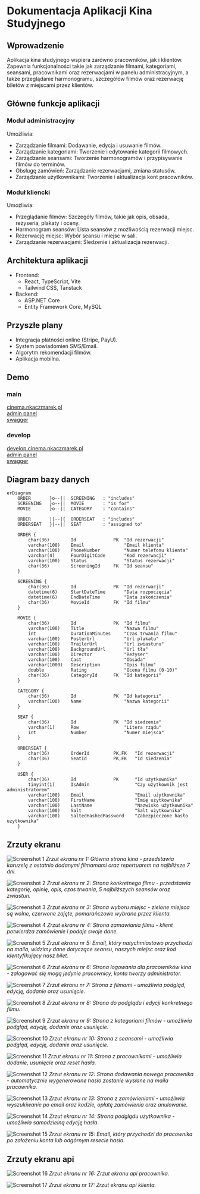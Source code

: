 # Dokumentacja Aplikacji Kina Studyjnego

## Wprowadzenie
Aplikacja kina studyjnego wspiera zarówno pracowników, jak i klientów. Zapewnia funkcjonalności takie jak zarządzanie filmami, kategoriami, seansami, pracownikami oraz rezerwacjami w panelu administracyjnym, a także przeglądanie harmonogramu, szczegółów filmów oraz rezerwację biletów z miejscami przez klientów.

## Główne funkcje aplikacji

### Moduł administracyjny
Umożliwia:

- Zarządzanie filmami: Dodawanie, edycja i usuwanie filmów.
- Zarządzanie kategoriami: Tworzenie i edytowanie kategorii filmowych.
- Zarządzanie seansami: Tworzenie harmonogramów i przypisywanie filmów do terminów.
- Obsługę zamówień: Zarządzanie rezerwacjami, zmiana statusów.
- Zarządzanie użytkownikami: Tworzenie i aktualizacja kont pracowników.

### Moduł kliencki
Umożliwia:

- Przeglądanie filmów: Szczegóły filmów, takie jak opis, obsada, reżyseria, plakaty i oceny.
- Harmonogram seansów: Lista seansów z możliwością rezerwacji miejsc.
- Rezerwację miejsc: Wybór seansu i miejsc w sali.
- Zarządzanie rezerwacjami: Śledzenie i aktualizacja rezerwacji.

## Architektura aplikacji
- Frontend:
    - React, TypeScript, Vite
    - Tailwind CSS, Tanstack 
- Backend:
    - ASP.NET Core
    - Entity Framework Core, MySQL

## Przyszłe plany
- Integracja płatności online (Stripe, PayU).
- System powiadomień SMS/Email.
- Algorytm rekomendacji filmów.
- Aplikacja mobilna.

## Demo

### main
[cinema.nkaczmarek.pl](https://cinema.nkaczmarek.pl)\
[admin panel](https://cinema.nkaczmarek.pl/admin)\
[swagger](https://cinema.nkaczmarek.pl/swagger)

### develop
[develop.cinema.nkaczmarek.pl](https://develop.cinema.nkaczmarek.pl)\
[admin panel](https://develop.cinema.nkaczmarek.pl/admin)\
[swagger](https://develop.cinema.nkaczmarek.pl/swagger)

## Diagram bazy danych

```mermaid
erDiagram
    ORDER       }o--||  SCREENING   : "includes"
    SCREENING   }o--||  MOVIE       : "is for"
    MOVIE       }o--||  CATEGORY    : "contains"
    
    ORDER       ||--|{  ORDERSEAT   : "includes"
    ORDERSEAT   }|--||  SEAT        : "assigned to"

    ORDER {
        char(36)        Id              PK  "Id rezerwacji"
        varchar(100)    Email               "Email klienta"
        varchar(100)    PhoneNumber         "Numer telefonu klienta"
        varchar(4)      FourDigitCode       "Kod rezerwacji"
        varchar(100)    Status              "Status rezerwacji"
        char(36)        ScreeningId     FK  "Id seansu"
    }

    SCREENING {
        char(36)        Id              PK  "Id rezerwacji"
        datetime(6)     StartDateTime       "Data rozpoczęcia"
        datetime(6)     EndDateTime         "Data zakończenia"
        char(36)        MovieId         FK  "Id filmu"
    }
    
    MOVIE {
        char(36)        Id              PK  "Id filmu"
        varchar(100)    Title               "Nazwa filmu"
        int             DurationMinutes     "Czas trwania filmu"
        varchar(100)    PosterUrl           "Url plakatu"
        varchar(100)    TrailerUrl          "Url zwiastunu"
        varchar(100)    BackgroundUrl       "Url tła"
        varchar(100)    Director            "Reżyser"
        varchar(100)    Cast                "Obsada"
        varchar(1000)   Description         "Opis filmu"
        double          Rating              "Ocena filmu (0-10)"
        char(36)        CategoryId      FK  "Id kategorii"
    }
    
    CATEGORY {
        char(36)        Id              PK  "Id kategorii"
        varchar(100)    Name                "Nazwa kategorii"
    }
    
    SEAT {
        char(36)        Id              PK  "Id siedzenia"
        varchar(1)      Row                 "Litera rządu"
        int             Number              "Numer miejsca"
    }
    
    ORDERSEAT {
        char(36)        OrderId         PK,FK  	"Id rezerwacji"
        char(36)        SeatId          PK,FK  	"Id siedzenia"
    }
    
    USER {
        char(36)        Id              PK  	"Id użytkownika"
        tinyint(1)      IsAdmin             	"Czy użytkownik jest administratorem"
        varchar(100)    Email               	"Email użytkownika"
        varchar(100)    FirstName           	"Imię użytkownika"
        varchar(100)    LastName            	"Nazwisko użytkownika"
        varchar(100)    Salt		        	"Salt użytkownika"
        varchar(100)    SaltedHashedPassword	"Zabezpieczone hasło użytkownika"
    }
```

## Zrzuty ekranu

![Screenshot 1](images/main_page_1.png)
*Zrzut ekranu nr 1: Główna strona kina - przedstawia karuzelę z ostatnio dodanymi filmamami oraz repertuarem na najbliższe 7 dni.*

![Screenshot 2](images/main_page_2.png)
*Zrzut ekranu nr 2: Strona konkretnego filmu - przedstawia kategorię, opinię, opis, czas trwania, 5 najbliższych seansów oraz zwiastun.*

![Screenshot 3](images/main_page_3.png)
*Zrzut ekranu nr 3: Strona wyboru miejsc - zielone miejsca są wolne, czerwone zajęte, pomarańczowe wybrane przez klienta.*

![Screenshot 4](images/main_page_4.png)
*Zrzut ekranu nr 4: Strona zamawiania filmu - klient potwierdza zamówienie i podaje swoje dane.*

![Screenshot 5](images/email_ticket.png)
*Zrzut ekranu nr 5: Email, który natychmiastowo przychodzi na maila, widzimy dane dotyczące seansu, naszych miejsc oraz kod identyfikujący nasz bilet.*

![Screenshot 6](images/admin_login.png)
*Zrzut ekranu nr 6: Strona logowania dla pracowników kina - zalogować się mogą jedynie pracownicy, konta tworzy administrator.*

![Screenshot 7](images/admin_page_filmy.png)
*Zrzut ekranu nr 7: Strona z filmami - umożliwia podgląd, edycję, dodanie oraz usunięcie.*

![Screenshot 8](images/admin_page_film_joker.png)
*Zrzut ekranu nr 8: Strona do podglądu i edycji konkretnego filmu.*

![Screenshot 9](images/admin_page_kategorie.png)
*Zrzut ekranu nr 9: Strona z kategoriami filmów - umożliwia podgląd, edycję, dodanie oraz usunięcie.*

![Screenshot 10](images/admin_page_seanse.png)
*Zrzut ekranu nr 10: Strona z seansami - umożliwia podgląd, edycję, dodanie oraz usunięcie.*

![Screenshot 11](images/admin_page_pracownicy.png)
*Zrzut ekranu nr 11: Strona z pracownikami - umożliwia dodanie, usunięcie oraz reset hasła.*

![Screenshot 12](images/admin_page_nowy_pracownik.png)
*Zrzut ekranu nr 12: Strona dodawania nowego pracownika - automatycznie wygenerowane hasło zostanie wysłane na maila pracownika.*

![Screenshot 13](images/admin_page_zamowienia.png)
*Zrzut ekranu nr 13: Strona z zamówieniami - umożliwia wyszukiwanie po email oraz kodzie, opłatę zamówienia oraz anulowanie.*

![Screenshot 14](images/admin_page_zmiana_hasla.png)
*Zrzut ekranu nr 14: Strona podglądu użytkownika - umożliwia samodzielną edycję hasła.*

![Screenshot 15](images/email_nowy_pracownik_haslo.png)
*Zrzut ekranu nr 15: Email, który przychodzi do pracownika po założeniu konta lub odgórnym resecie hasła.*

## Zrzuty ekranu api

![Screenshot 16](images/swagger_admin.png)
*Zrzut ekranu nr 16: Zrzut ekranu api pracownika.*

![Screenshot 17](images/swagger_user.png)
*Zrzut ekranu nr 17: Zrzut ekranu api klienta.*